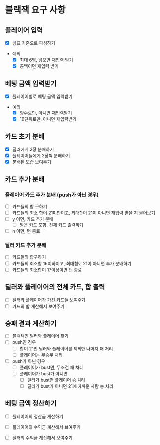 # 블랙잭 요구 사항

## 플레이어 입력

- [x] 쉼표 기준으로 파싱하기
- 예외
    - [x] 최대 6명, 넘으면 재입력 받기
    - [x] 공백이면 재입력 받기

## 베팅 금액 입력받기

- [x] 플레이어별로 베팅 금액 입력받기
- 예외
    - [x] 양수로만, 아니면 재입력받기
    - [x] 10단위로만, 아니면 재입력받기

## 카드 초기 분배

- [x] 딜러에게 2장 분배하기
- [x] 플레이어들에게 2장씩 분배하기
- [x] 분배된 모습 보여주기

## 카드 추가 분배

### 플레이어 카드 추가 분배 (push가 아닌 경우)

- [ ] 카드들의 합 구하기
- [ ] 카드들의 최소 합이 21미만이고, 최대합이 21이 아니면 재입력 받을 지 물어보기
- [ ] y 이면, 카드 추가 분배
    - [ ] 받은 카드 포함, 전체 카드 출력하기
- [ ] n 이면, 턴 종료

### 딜러 카드 추가 분배

- [ ] 카드들의 합구하기
- [ ] 카드들의 최소합 16이하이고, 최대합이 21이 아니면 추가 분배하기
- [ ] 카드들의 최소합이 17이상이면 턴 종료

## 딜러와 플레이어의 전체 카드, 합 출력

- [ ] 딜러와 플레이어가 가진 카드들 보여주기
- [ ] 카드의 합 계산해서 보여주기

## 승퍠 결과 계산하기

- [ ] 블랙잭인 딜러와 플레이어 찾기
- [ ] push인 경우
    - [ ] 합이 21인 딜러와 플레이어를 제외한 나머지 패 처리
    - [ ] 플레이어는 무승무 처리
- [ ] push가 아닌 경우
    - [ ] 플레이어가 bust면, 무조건 패 처리
    - [ ] 플레이어가 bust가 아니면
        - [ ] 딜러가 bust면 플레이어 승 처리
        - [ ] 딜러가 bust가 아니면 21에 가까운 사람 승 처리

## 베팅 금액 정산하기

- [ ] 플레이어의 정산금 계산하기
- [ ] 플레이어의 수익금 계산해서 뵤여주기
- [ ] 딜러의 수익금 계산해서 보여주기

